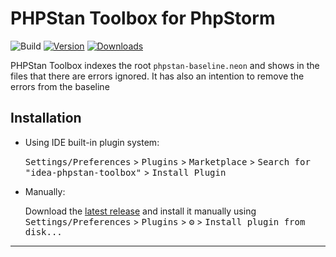 # PHPStan Toolbox for PhpStorm

![Build](https://github.com/shyim/idea-phpstan-toolbox/workflows/Build/badge.svg)
[![Version](https://img.shields.io/jetbrains/plugin/v/PLUGIN_ID.svg)](https://plugins.jetbrains.com/plugin/PLUGIN_ID)
[![Downloads](https://img.shields.io/jetbrains/plugin/d/PLUGIN_ID.svg)](https://plugins.jetbrains.com/plugin/PLUGIN_ID)

<!-- Plugin description -->
PHPStan Toolbox indexes the root `phpstan-baseline.neon` and shows in the files that there are errors ignored.
It has also an intention to remove the errors from the baseline
<!-- Plugin description end -->

## Installation

- Using IDE built-in plugin system:
  
  <kbd>Settings/Preferences</kbd> > <kbd>Plugins</kbd> > <kbd>Marketplace</kbd> > <kbd>Search for "idea-phpstan-toolbox"</kbd> >
  <kbd>Install Plugin</kbd>
  
- Manually:

  Download the [latest release](https://github.com/shyim/idea-phpstan-toolbox/releases/latest) and install it manually using
  <kbd>Settings/Preferences</kbd> > <kbd>Plugins</kbd> > <kbd>⚙️</kbd> > <kbd>Install plugin from disk...</kbd>


---